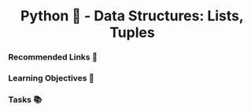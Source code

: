 <h1 align="center">Python 🐍 - Data Structures: Lists, Tuples</h1>

### Recommended Links 🔗

### Learning Objectives 🎯

### Tasks 📚

